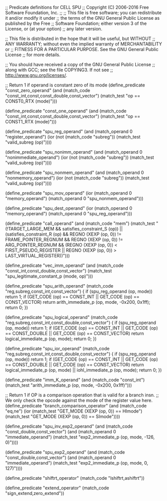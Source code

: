 ;; Predicate definitions for CELL SPU
;; Copyright (C) 2006-2016 Free Software Foundation, Inc.
;;
;; This file is free software; you can redistribute it and/or modify it under
;; the terms of the GNU General Public License as published by the Free
;; Software Foundation; either version 3 of the License, or (at your option) 
;; any later version.

;; This file is distributed in the hope that it will be useful, but WITHOUT
;; ANY WARRANTY; without even the implied warranty of MERCHANTABILITY or
;; FITNESS FOR A PARTICULAR PURPOSE.  See the GNU General Public License
;; for more details.

;; You should have received a copy of the GNU General Public License
;; along with GCC; see the file COPYING3.  If not see
;; <http://www.gnu.org/licenses/>.

;; Return 1 if operand is constant zero of its mode
(define_predicate "const_zero_operand"
  (and (match_code "const_int,const,const_double,const_vector")
       (match_test "op == CONST0_RTX (mode)")))

(define_predicate "const_one_operand"
  (and (match_code "const_int,const,const_double,const_vector")
       (match_test "op == CONST1_RTX (mode)")))

(define_predicate "spu_reg_operand"
  (and (match_operand 0 "register_operand")
       (ior (not (match_code "subreg"))
            (match_test "valid_subreg (op)"))))

(define_predicate "spu_nonimm_operand"
  (and (match_operand 0 "nonimmediate_operand")
       (ior (not (match_code "subreg"))
            (match_test "valid_subreg (op)"))))

(define_predicate "spu_nonmem_operand"
  (and (match_operand 0 "nonmemory_operand")
       (ior (not (match_code "subreg"))
            (match_test "valid_subreg (op)"))))

(define_predicate "spu_mov_operand"
  (ior (match_operand 0 "memory_operand")
       (match_operand 0 "spu_nonmem_operand")))

(define_predicate "spu_dest_operand"
  (ior (match_operand 0 "memory_operand")
       (match_operand 0 "spu_reg_operand")))

(define_predicate "call_operand"
  (and (match_code "mem")
       (match_test "(!TARGET_LARGE_MEM && satisfies_constraint_S (op))
		    || (satisfies_constraint_R (op)
			&& REGNO (XEXP (op, 0)) != FRAME_POINTER_REGNUM
			&& REGNO (XEXP (op, 0)) != ARG_POINTER_REGNUM
			&& (REGNO (XEXP (op, 0)) < FIRST_PSEUDO_REGISTER
			    || REGNO (XEXP (op, 0)) > LAST_VIRTUAL_REGISTER))")))

(define_predicate "vec_imm_operand"
  (and (match_code "const_int,const_double,const_vector")
       (match_test "spu_legitimate_constant_p (mode, op)")))

(define_predicate "spu_arith_operand"
  (match_code "reg,subreg,const_int,const_vector")
  {
    if (spu_reg_operand (op, mode))
      return 1;
    if (GET_CODE (op) == CONST_INT || GET_CODE (op) == CONST_VECTOR)
      return arith_immediate_p (op, mode, -0x200, 0x1ff);
    return 0;
  })

(define_predicate "spu_logical_operand"
  (match_code "reg,subreg,const_int,const_double,const_vector")
  {
    if (spu_reg_operand (op, mode))
      return 1;
    if (GET_CODE (op) == CONST_INT || GET_CODE (op) == CONST_DOUBLE
	|| GET_CODE (op) == CONST_VECTOR)
      return logical_immediate_p (op, mode);
    return 0;
  })

(define_predicate "spu_ior_operand"
  (match_code "reg,subreg,const_int,const_double,const_vector")
  {
    if (spu_reg_operand (op, mode))
      return 1;
    if (GET_CODE (op) == CONST_INT || GET_CODE (op) == CONST_DOUBLE
	|| GET_CODE (op) == CONST_VECTOR)
      return logical_immediate_p (op, mode)
	     || iohl_immediate_p (op, mode);
    return 0;
  })

(define_predicate "imm_K_operand"
  (and (match_code "const_int")
       (match_test "arith_immediate_p (op, mode, -0x200, 0x1ff)")))

;; Return 1 if OP is a comparison operation that is valid for a branch insn.
;; We only check the opcode against the mode of the register value here. 
(define_predicate "branch_comparison_operator"
  (and (match_code "eq,ne")
       (ior (match_test "GET_MODE (XEXP (op, 0)) == HImode")
	    (match_test "GET_MODE (XEXP (op, 0)) == SImode"))))

(define_predicate "spu_inv_exp2_operand"
  (and (match_code "const_double,const_vector")
       (and (match_operand 0 "immediate_operand")
	    (match_test "exp2_immediate_p (op, mode, -126, 0)"))))

(define_predicate "spu_exp2_operand"
  (and (match_code "const_double,const_vector")
       (and (match_operand 0 "immediate_operand")
	    (match_test "exp2_immediate_p (op, mode, 0, 127)"))))

(define_predicate "shiftrt_operator"
  (match_code "lshiftrt,ashiftrt"))

(define_predicate "extend_operator"
  (match_code "sign_extend,zero_extend"))

